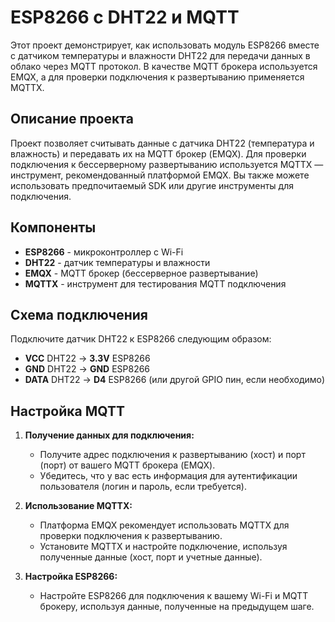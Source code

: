 # ESP8266 с DHT22 и MQTT
Этот проект демонстрирует, как использовать модуль ESP8266 вместе с датчиком температуры и влажности DHT22 для передачи данных в облако через MQTT протокол. В качестве MQTT брокера используется EMQX, а для проверки подключения к развертыванию применяется MQTTX.

## Описание проекта
Проект позволяет считывать данные с датчика DHT22 (температура и влажность) и передавать их на MQTT брокер (EMQX). Для проверки подключения к бессерверному развертыванию используется MQTTX — инструмент, рекомендованный платформой EMQX. Вы также можете использовать предпочитаемый SDK или другие инструменты для подключения.

## Компоненты
- **ESP8266** - микроконтроллер с Wi-Fi
- **DHT22** - датчик температуры и влажности
- **EMQX** - MQTT брокер (бессерверное развертывание)
- **MQTTX** - инструмент для тестирования MQTT подключения

## Схема подключения
Подключите датчик DHT22 к ESP8266 следующим образом:

- **VCC** DHT22 -> **3.3V** ESP8266
- **GND** DHT22 -> **GND** ESP8266
- **DATA** DHT22 -> **D4** ESP8266 (или другой GPIO пин, если необходимо)

## Настройка MQTT
1. **Получение данных для подключения:**
   - Получите адрес подключения к развертыванию (хост) и порт (порт) от вашего MQTT брокера (EMQX).
   - Убедитесь, что у вас есть информация для аутентификации пользователя (логин и пароль, если требуется).

2. **Использование MQTTX:**
   - Платформа EMQX рекомендует использовать MQTTX для проверки подключения к развертыванию.
   - Установите MQTTX и настройте подключение, используя полученные данные (хост, порт и учетные данные).

3. **Настройка ESP8266:**
   - Настройте ESP8266 для подключения к вашему Wi-Fi и MQTT брокеру, используя данные, полученные на предыдущем шаге.
